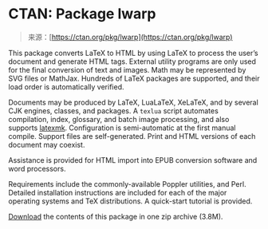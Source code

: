 <!--yml
category: 未分类
date: 2024-05-27 15:04:20
-->

# CTAN: Package lwarp

> 来源：[https://ctan.org/pkg/lwarp](https://ctan.org/pkg/lwarp)

This package converts LaTeX to HTML by using LaTeX to process the user’s document and generate HTML tags. External utility programs are only used for the final conversion of text and images. Math may be represented by SVG files or MathJax. Hundreds of LaTeX packages are supported, and their load order is automatically verified.

Documents may be produced by LaTeX, LuaLaTeX, XeLaTeX, and by several CJK engines, classes, and packages. A `texlua` script automates compilation, index, glossary, and batch image processing, and also supports [latexmk](/pkg/latexmk). Configuration is semi-automatic at the first manual compile. Support files are self-generated. Print and HTML versions of each document may coexist.

Assistance is provided for HTML import into EPUB conversion software and word processors.

Requirements include the commonly-available Poppler utilities, and Perl. Detailed installation instructions are included for each of the major operating systems and TeX distributions. A quick-start tutorial is provided.

[Download](https://mirrors.ctan.org/macros/latex/contrib/lwarp.zip) the contents of this package in one zip archive (3.8M).